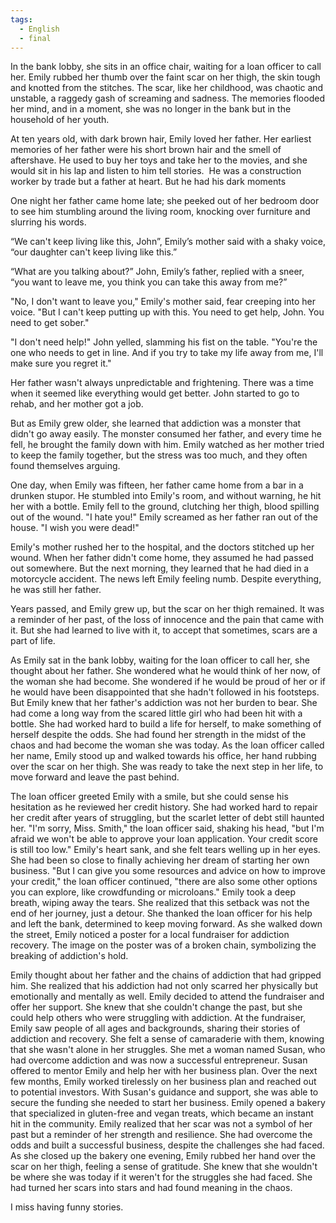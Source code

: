 ```yaml
---
tags:
  - English
  - final
---
```



In the bank lobby, she sits in an office chair, waiting for a loan officer to call her. Emily rubbed her thumb over the faint scar on her thigh, the skin tough and knotted from the stitches. The scar, like her childhood, was chaotic and unstable, a raggedy gash of screaming and sadness. The memories flooded her mind, and in a moment, she was no longer in the bank but in the household of her youth. 

At ten years old, with dark brown hair, Emily loved her father. Her earliest memories of her father were his short brown hair and the smell of aftershave. He used to buy her toys and take her to the movies, and she would sit in his lap and listen to him tell stories.  He was a construction worker by trade but a father at heart. But he had his dark moments 

One night her father came home late; she peeked out of her bedroom door to see him stumbling around the living room, knocking over furniture and slurring his words.

“We can't keep living like this, John”, Emily’s mother said with a shaky voice, “our daughter can't keep living like this.”

“What are you talking about?” John, Emily’s father, replied with a sneer, “you want to leave me, you think you can take this away from me?”

"No, I don't want to leave you," Emily's mother said, fear creeping into her voice. "But I can't keep putting up with this. You need to get help, John. You need to get sober."

"I don't need help!" John yelled, slamming his fist on the table. "You're the one who needs to get in line. And if you try to take my life away from me, I'll make sure you regret it."

Her father wasn't always unpredictable and frightening. There was a time when it seemed like everything would get better. John started to go to rehab, and her mother got a job.

But as Emily grew older, she learned that addiction was a monster that didn't go away easily. The monster consumed her father, and every time he fell, he brought the family down with him. Emily watched as her mother tried to keep the family together, but the stress was too much, and they often found themselves arguing.

One day, when Emily was fifteen, her father came home from a bar in a drunken stupor. He stumbled into Emily's room, and without warning, he hit her with a bottle. Emily fell to the ground, clutching her thigh, blood spilling out of the wound. "I hate you!" Emily screamed as her father ran out of the house. "I wish you were dead!" 

Emily's mother rushed her to the hospital, and the doctors stitched up her wound. When her father didn't come home, they assumed he had passed out somewhere. But the next morning, they learned that he had died in a motorcycle accident. The news left Emily feeling numb. Despite everything, he was still her father. 

Years passed, and Emily grew up, but the scar on her thigh remained. It was a reminder of her past, of the loss of innocence and the pain that came with it. But she had learned to live with it, to accept that sometimes, scars are a part of life. 

As Emily sat in the bank lobby, waiting for the loan officer to call her, she thought about her father. She wondered what he would think of her now, of the woman she had become. She wondered if he would be proud of her or if he would have been disappointed that she hadn't followed in his footsteps. But Emily knew that her father's addiction was not her burden to bear. She had come a long way from the scared little girl who had been hit with a bottle. She had worked hard to build a life for herself, to make something of herself despite the odds. She had found her strength in the midst of the chaos and had become the woman she was today. As the loan officer called her name, Emily stood up and walked towards his office, her hand rubbing over the scar on her thigh. She was ready to take the next step in her life, to move forward and leave the past behind.

The loan officer greeted Emily with a smile, but she could sense his hesitation as he reviewed her credit history. She had worked hard to repair her credit after years of struggling, but the scarlet letter of debt still haunted her. "I'm sorry, Miss. Smith," the loan officer said, shaking his head, "but I'm afraid we won't be able to approve your loan application. Your credit score is still too low." Emily's heart sank, and she felt tears welling up in her eyes. She had been so close to finally achieving her dream of starting her own business. "But I can give you some resources and advice on how to improve your credit," the loan officer continued, "there are also some other options you can explore, like crowdfunding or microloans." Emily took a deep breath, wiping away the tears. She realized that this setback was not the end of her journey, just a detour. She thanked the loan officer for his help and left the bank, determined to keep moving forward. As she walked down the street, Emily noticed a poster for a local fundraiser for addiction recovery. The image on the poster was of a broken chain, symbolizing the breaking of addiction's hold. 

Emily thought about her father and the chains of addiction that had gripped him. She realized that his addiction had not only scarred her physically but emotionally and mentally as well. Emily decided to attend the fundraiser and offer her support. She knew that she couldn't change the past, but she could help others who were struggling with addiction. At the fundraiser, Emily saw people of all ages and backgrounds, sharing their stories of addiction and recovery. She felt a sense of camaraderie with them, knowing that she wasn't alone in her struggles. She met a woman named Susan, who had overcome addiction and was now a successful entrepreneur. Susan offered to mentor Emily and help her with her business plan. Over the next few months, Emily worked tirelessly on her business plan and reached out to potential investors. With Susan's guidance and support, she was able to secure the funding she needed to start her business. Emily opened a bakery that specialized in gluten-free and vegan treats, which became an instant hit in the community. Emily realized that her scar was not a symbol of her past but a reminder of her strength and resilience. She had overcome the odds and built a successful business, despite the challenges she had faced. As she closed up the bakery one evening, Emily rubbed her hand over the scar on her thigh, feeling a sense of gratitude. She knew that she wouldn't be where she was today if it weren't for the struggles she had faced. She had turned her scars into stars and had found meaning in the chaos.

I miss having funny stories.